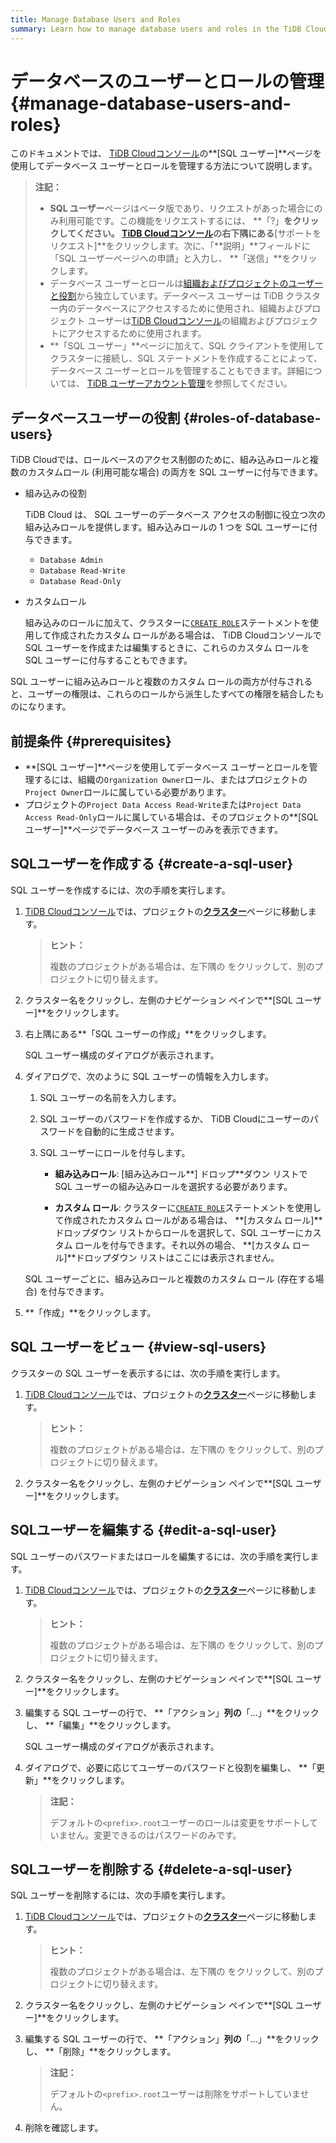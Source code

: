 ```yaml
---
title: Manage Database Users and Roles
summary: Learn how to manage database users and roles in the TiDB Cloud console.
---
```


# データベースのユーザーとロールの管理 {#manage-database-users-and-roles}

このドキュメントでは、 [TiDB Cloudコンソール](https://tidbcloud.com/)の**[SQL ユーザー]**ページを使用してデータベース ユーザーとロールを管理する方法について説明します。

> **注記：**
>
> -   **SQL ユーザー**ページはベータ版であり、リクエストがあった場合にのみ利用可能です。この機能をリクエストするには、 **「?」**をクリックしてください。 [TiDB Cloudコンソール](https://tidbcloud.com)の右下隅にある**[サポートをリクエスト]**をクリックします。次に、「**説明」**フィールドに「SQL ユーザーページへの申請」と入力し、 **「送信」**をクリックします。
> -   データベース ユーザーとロールは[組織およびプロジェクトのユーザーと役割](/tidb-cloud/manage-user-access.md)から独立しています。データベース ユーザーは TiDB クラスター内のデータベースにアクセスするために使用され、組織およびプロジェクト ユーザーは[TiDB Cloudコンソール](https://tidbcloud.com/)の組織およびプロジェクトにアクセスするために使用されます。
> -   **「SQL ユーザー」**ページに加えて、SQL クライアントを使用してクラスターに接続し、SQL ステートメントを作成することによって、データベース ユーザーとロールを管理することもできます。詳細については、 [TiDB ユーザーアカウント管理](https://docs.pingcap.com/tidb/dev/user-account-management)を参照してください。

## データベースユーザーの役割 {#roles-of-database-users}

TiDB Cloudでは、ロールベースのアクセス制御のために、組み込みロールと複数のカスタムロール (利用可能な場合) の両方を SQL ユーザーに付与できます。

-   組み込みの役割

    TiDB Cloud は、 SQL ユーザーのデータベース アクセスの制御に役立つ次の組み込みロールを提供します。組み込みロールの 1 つを SQL ユーザーに付与できます。

    -   `Database Admin`
    -   `Database Read-Write`
    -   `Database Read-Only`

-   カスタムロール

    組み込みのロールに加えて、クラスターに[`CREATE ROLE`](/sql-statements/sql-statement-create-role.md)ステートメントを使用して作成されたカスタム ロールがある場合は、 TiDB Cloudコンソールで SQL ユーザーを作成または編集するときに、これらのカスタム ロールを SQL ユーザーに付与することもできます。

SQL ユーザーに組み込みロールと複数のカスタム ロールの両方が付与されると、ユーザーの権限は、これらのロールから派生したすべての権限を結合したものになります。

## 前提条件 {#prerequisites}

-   **[SQL ユーザー]**ページを使用してデータベース ユーザーとロールを管理するには、組織の`Organization Owner`ロール、またはプロジェクトの`Project Owner`ロールに属している必要があります。
-   プロジェクトの`Project Data Access Read-Write`または`Project Data Access Read-Only`ロールに属している場合は、そのプロジェクトの**[SQL ユーザー]**ページでデータベース ユーザーのみを表示できます。

## SQLユーザーを作成する {#create-a-sql-user}

SQL ユーザーを作成するには、次の手順を実行します。

1.  [TiDB Cloudコンソール](https://tidbcloud.com/)では、プロジェクトの[**クラスター**](https://tidbcloud.com/console/clusters)ページに移動します。

    > **ヒント：**
    >
    > 複数のプロジェクトがある場合は、<mdsvgicon name="icon-left-projects">左下隅の をクリックして、別のプロジェクトに切り替えます。</mdsvgicon>

2.  クラスター名をクリックし、左側のナビゲーション ペインで**[SQL ユーザー]**をクリックします。

3.  右上隅にある**「SQL ユーザーの作成」**をクリックします。

    SQL ユーザー構成のダイアログが表示されます。

4.  ダイアログで、次のように SQL ユーザーの情報を入力します。

    1.  SQL ユーザーの名前を入力します。
    2.  SQL ユーザーのパスワードを作成するか、 TiDB Cloudにユーザーのパスワードを自動的に生成させます。
    3.  SQL ユーザーにロールを付与します。

        -   **組み込みロール**: [組み込みロール**] ドロップ**ダウン リストで SQL ユーザーの組み込みロールを選択する必要があります。

        -   **カスタム ロール**: クラスターに[`CREATE ROLE`](/sql-statements/sql-statement-create-role.md)ステートメントを使用して作成されたカスタム ロールがある場合は、 **[カスタム ロール]**ドロップダウン リストからロールを選択して、SQL ユーザーにカスタム ロールを付与できます。それ以外の場合、 **[カスタム ロール]**ドロップダウン リストはここには表示されません。

    SQL ユーザーごとに、組み込みロールと複数のカスタム ロール (存在する場合) を付与できます。

5.  **「作成」**をクリックします。

## SQL ユーザーをビュー {#view-sql-users}

クラスターの SQL ユーザーを表示するには、次の手順を実行します。

1.  [TiDB Cloudコンソール](https://tidbcloud.com/)では、プロジェクトの[**クラスター**](https://tidbcloud.com/console/clusters)ページに移動します。

    > **ヒント：**
    >
    > 複数のプロジェクトがある場合は、<mdsvgicon name="icon-left-projects">左下隅の をクリックして、別のプロジェクトに切り替えます。</mdsvgicon>

2.  クラスター名をクリックし、左側のナビゲーション ペインで**[SQL ユーザー]**をクリックします。

## SQLユーザーを編集する {#edit-a-sql-user}

SQL ユーザーのパスワードまたはロールを編集するには、次の手順を実行します。

1.  [TiDB Cloudコンソール](https://tidbcloud.com/)では、プロジェクトの[**クラスター**](https://tidbcloud.com/console/clusters)ページに移動します。

    > **ヒント：**
    >
    > 複数のプロジェクトがある場合は、<mdsvgicon name="icon-left-projects">左下隅の をクリックして、別のプロジェクトに切り替えます。</mdsvgicon>

2.  クラスター名をクリックし、左側のナビゲーション ペインで**[SQL ユーザー]**をクリックします。

3.  編集する SQL ユーザーの行で、 **「アクション」**列の**「...」**をクリックし、 **「編集」**をクリックします。

    SQL ユーザー構成のダイアログが表示されます。

4.  ダイアログで、必要に応じてユーザーのパスワードと役割を編集し、 **「更新」**をクリックします。

    > **注記：**
    >
    > デフォルトの`<prefix>.root`ユーザーのロールは変更をサポートしていません。変更できるのはパスワードのみです。

## SQLユーザーを削除する {#delete-a-sql-user}

SQL ユーザーを削除するには、次の手順を実行します。

1.  [TiDB Cloudコンソール](https://tidbcloud.com/)では、プロジェクトの[**クラスター**](https://tidbcloud.com/console/clusters)ページに移動します。

    > **ヒント：**
    >
    > 複数のプロジェクトがある場合は、<mdsvgicon name="icon-left-projects">左下隅の をクリックして、別のプロジェクトに切り替えます。</mdsvgicon>

2.  クラスター名をクリックし、左側のナビゲーション ペインで**[SQL ユーザー]**をクリックします。

3.  編集する SQL ユーザーの行で、 **「アクション」**列の**「...」**をクリックし、 **「削除」**をクリックします。

    > **注記：**
    >
    > デフォルトの`<prefix>.root`ユーザーは削除をサポートしていません。

4.  削除を確認します。
